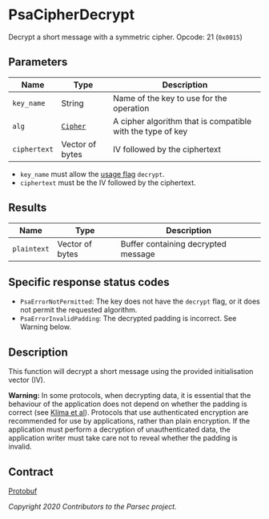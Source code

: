 # PsaCipherDecrypt

Decrypt a short message with a symmetric cipher. Opcode: 21 (`0x0015`)

## Parameters

| Name         | Type                                          | Description                                                |
|--------------|-----------------------------------------------|------------------------------------------------------------|
| `key_name`   | String                                        | Name of the key to use for the operation                   |
| `alg`        | [`Cipher`](psa_algorithm.md#cipher-algorithm) | A cipher algorithm that is compatible with the type of key |
| `ciphertext` | Vector of bytes                               | IV followed by the ciphertext                              |

- `key_name` must allow the [usage flag](psa_key_attributes.md#usageflags-type) `decrypt`.
- `ciphertext` must be the IV followed by the ciphertext.

## Results

| Name        | Type            | Description                         |
|-------------|-----------------|-------------------------------------|
| `plaintext` | Vector of bytes | Buffer containing decrypted message |

## Specific response status codes

- `PsaErrorNotPermitted`: The key does not have the `decrypt` flag, or it does not permit the
   requested algorithm.
- `PsaErrorInvalidPadding`: The decrypted padding is incorrect. See Warning below.

## Description

This function will decrypt a short message using the provided initialisation vector (IV).

**Warning:** In some protocols, when decrypting data, it is essential that the behaviour of the
application does not depend on whether the padding is correct (see [Klíma et
al](https://eprint.iacr.org/2003/098.pdf)). Protocols that use authenticated encryption are
recommended for use by applications, rather than plain encryption. If the application must perform a
decryption of unauthenticated data, the application writer must take care not to reveal whether the
padding is invalid.

## Contract

[Protobuf](https://github.com/parallaxsecond/parsec-operations/blob/master/protobuf/psa_cipher_decrypt.proto)

*Copyright 2020 Contributors to the Parsec project.*
